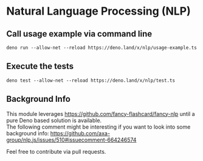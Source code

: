 # Natural Language Processing (NLP)

## Call usage example via command line
```
deno run --allow-net --reload https://deno.land/x/nlp/usage-example.ts
```

## Execute the tests
```
deno test --allow-net --reload https://deno.land/x/nlp/test.ts

``` 

## Background Info
This module leverages https://github.com/fancy-flashcard/fancy-nlp until a pure Deno based solution is available.  
The following comment might be interesting if you want to look into some background info: https://github.com/axa-group/nlp.js/issues/510#issuecomment-664246574  

Feel free to contribute via pull requests. 


